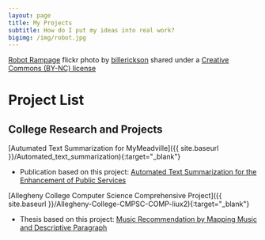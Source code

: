 ```yaml
---
layout: page
title: My Projects
subtitle: How do I put my ideas into real work?
bigimg: /img/robot.jpg
---
```


<a title="Robot Rampage" href="https://flickr.com/photos/mg315/1502806479">Robot Rampage</a> flickr photo by <a href="https://flickr.com/people/mg315">billerickson</a> shared under a <a href="https://creativecommons.org/licenses/by-nc/2.0/">Creative Commons (BY-NC) license</a>

# Project List

## College Research and Projects

[Autumated Text Summarization for MyMeadville]({{ site.baseurl }}/Automated_text_summarization){:target="_blank"}

  - Publication based on this project: [Automated Text Summarization for the Enhancement of Public Services](https://arxiv.org/abs/1910.10490)

[Allegheny College Computer Science Comprehensive Project]({{ site.baseurl }}/Allegheny-College-CMPSC-COMP-liux2){:target="_blank"}

  - Thesis based on this project: [Music Recommendation by Mapping Music and Descriptive Paragraph](presentations/comp.html)

